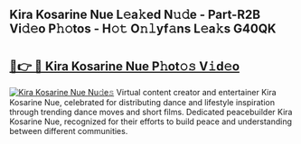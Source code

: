 ## Kira Kosarine Nue L𝚎a𝚔ed N𝚞𝚍e - Part-R2B Vi𝚍𝚎o P𝚑𝚘tos - H𝚘𝚝 O𝚗𝚕yf𝚊ns L𝚎a𝚔s G40QK

# <h2><a href="http://kf9ghw.oniu.top/?m=Kira+Kosarine+Nue">🔗👉 🔴 Kira Kosarine Nue P𝚑ot𝚘𝚜 V𝚒d𝚎o</a></h2>

[![Kira Kosarine Nue Nu𝚍e𝚜](https://i.imgur.com/0qMVB7G.gif)](http://kf9ghw.oniu.top/?m=Kira+Kosarine+Nue)
Virtual content creator and entertainer Kira Kosarine Nue, celebrated for distributing dance and lifestyle inspiration through trending dance moves and short films. Dedicated peacebuilder Kira Kosarine Nue, recognized for their efforts to build peace and understanding between different communities.  
